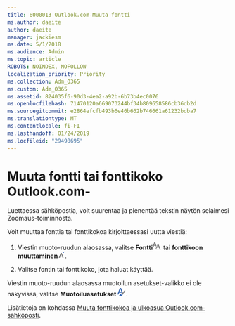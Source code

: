 ```yaml
---
title: 8000013 Outlook.com-Muuta fontti
ms.author: daeite
author: daeite
manager: jackiesm
ms.date: 5/1/2018
ms.audience: Admin
ms.topic: article
ROBOTS: NOINDEX, NOFOLLOW
localization_priority: Priority
ms.collection: Adm_O365
ms.custom: Adm_O365
ms.assetid: 824035f6-90d3-4ea2-a92b-6b73b4ec0076
ms.openlocfilehash: 71470120a669073244bf34b809658586cb36db2d
ms.sourcegitcommit: e2864efcfb493b6e46b662b746661a61232bdba7
ms.translationtype: MT
ms.contentlocale: fi-FI
ms.lasthandoff: 01/24/2019
ms.locfileid: "29498695"
---
```

# <a name="change-font-or-font-size-in-outlookcom"></a>Muuta fontti tai fonttikoko Outlook.com-

Luettaessa sähköpostia, voit suurentaa ja pienentää tekstin näytön selaimesi Zoomaus-toiminnosta.
  
Voit muuttaa fonttia tai fonttikokoa kirjoittaessasi uutta viestiä:
  
1. Viestin muoto-ruudun alaosassa, valitse **Fontti**![fontti](media/6d9372e0-cde5-49fc-a457-aafb62255163.png) tai **fonttikoon muuttaminen**![fontin koon kuvake](media/9334f617-9593-4bd0-afb1-c53308ad7591.png).
    
2. Valitse fontin tai fonttikoko, jota haluat käyttää.
    
Viestin muoto-ruudun alaosassa muotoilun asetukset-valikko ei ole näkyvissä, valitse **Muotoiluasetukset**![muotoilun asetukset-kuvaketta](media/13103798-e3ea-4069-a7a0-63f8903c8c3a.png).
  
Lisätietoja on kohdassa [Muuta fonttikokoa ja ulkoasua Outlook.com-sähköposti](https://go.microsoft.com/fwlink/p/?linkid=873130).
  

